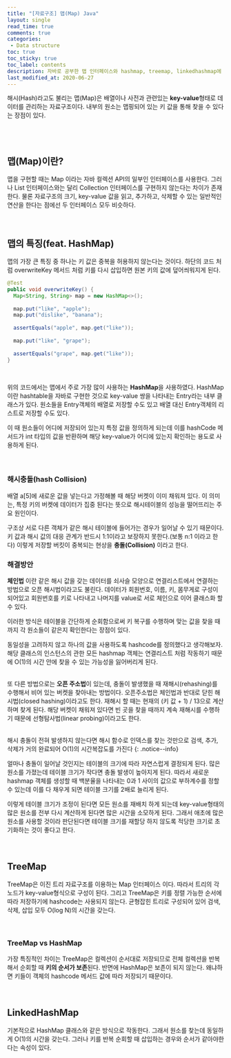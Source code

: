 ```yaml
---
title: "[자료구조] 맵(Map) Java"
layout: single    
read_time: true    
comments: true   
categories: 
 - Data structure  
toc: true    
toc_sticky: true    
toc_label: contents    
description: 자바로 공부한 맵 인터페이스와 hashmap, treemap, linkedhashmap에 대한 정리  
last_modified_at: 2020-06-27   
---   
```


해시(Hash)라고도 불리는 맵(Map)은 배열이나 사전과 관련있는 **key-value**형태로 데이터를 관리하는 자료구조이다. 
내부의 원소는 맵핑되어 있는 키 값을 통해 찾을 수 있다는 장점이 있다.  
<br>
<br>
<br>

## 맵(Map)이란?

맵을 구현할 때는 Map 이라는 자바 컬렉션 API의 일부인 인터페이스를 사용한다. 그러나 List 인터페이스와는 달리 
Collection 인터페이스를 구현하지 않는다는 차이가 존재한다. 물론 자료구조의 크기, key-value 값을 읽고, 추가하고, 삭제할 수 있는 
일반적인 연산을 한다는 점에선 두 인터페이스 모두 비슷하다. 
<br>
<br>
<br>

## 맵의 특징(feat. HashMap)

맵의 가장 큰 특징 중 하나는 키 값은 중복을 허용하지 않는다는 것이다. 하단의 코드 처럼 overwriteKey 메서드 처럼 
키를 다시 삽입하면 원본 키의 값에 덮어씌워지게 된다. 
<br>

```java
@Test
public void overwriteKey() {
  Map<String, String> map = new HashMap<>();
  
  map.put("like", "apple");
  map.put("dislike", "banana");
  
  assertEquals("apple", map.get("like"));
  
  map.put("like", "grape");
  
  assertEquals("grape", map.get("like"));
}
```
<br>

위의 코드에서는 맵에서 주로 가장 많이 사용하는 **HashMap**을 사용하였다. HashMap이란 hashtable을 
자바로 구현한 것으로 key-value 쌍을 나타내는 Entry라는 내부 클래스가 있다. 원소들을 Entry객체의 배열로 
저장할 수도 있고 배열 대신 Entry객체의 리스트로 저장할 수도 있다. 
<br>

이 때 원소들이 어디에 저장되어 있는지 특정 값을 정의하게 되는데 이를 hashCode 메서드가 int 타입의 값을 
반환하며 해당 key-value가 어디에 있는지 확인하는 용도로 사용하게 된다. 
<br>
<br>
<br>

### 해시충돌(hash Collision)
배열 a[5]에 새로운 값을 넣는다고 가정해볼 때 해당 버켓이 이미 채워져 있다. 
이 의미는, 특정 키의 버켓에 데이터가 집중 된다는 뜻으로 해시테이블의 성능을 떨어뜨리는 주요 원인이다. 
<br>

구조상 서로 다른 객체가 같은 해시 테이블에 들어가는 경우가 일어날 수 있기 때문이다. 
키 값과 해시 값의 대응 관계가 반드시 1:1이라고 보장하지 못한다.(보통 n:1 이라고 한다) 
이렇게 저장할 버킷이 중복되는 현상을 **충돌(Collision)** 이라고 한다. 
<br>

### 해결방안

**체인법** 이란 같은 해시 값을 갖는 데이터를 쇠사슬 모양으로 연결리스트에서 연결하는 방법으로 오픈 해시법이라고도 불린다. 
데이터가 회원번호, 이름, 키, 몸무게로 구성이 되어있고 회원번호를 키로 나타내고 나머지를 value로 서로 체인으로 이어 클래스화 할 수 있다. 
<br>

이러한 방식은 테이블을 간단하게 순회함으로써 키 복구를 수행하며 맞는 값을 찾을 때까지 
각 원소들이 같은지 확인한다는 장점이 있다. 
<br>

동일성을 고려하지 않고 하나의 값을 사용하도록 hashcode를 정의했다고 생각해보자. 
해당 클래스의 인스턴스의 관한 모든 hashmap 객체는 연결리스트 처럼 작동하기 때문에 
O(1)의 시간 안에 찾을 수 있는 가능성을 잃어버리게 된다.
<br>
<br>

또 다른 방법으로는 **오픈 주소법**이 있는데, 충돌이 발생했을 때 재해시(rehashing)를 수행해서 비어 있는 버켓을 찾아내는 방법이다. 
오픈주소법은 체인법과 반대로 닫힌 해시법(closed hashing)이라고도 한다. 
재해시 할 때는 현재의 (키 값 + 1) / 13으로 계산하며 찾게 된다. 해당 버켓이 채워져 있다면 빈 곳을 찾을 때까지 계속 재해시를 수행하기 때문에
선형탐사법(linear probing)이라고도 한다.
<br>
<br>

해시 충돌이 전혀 발생하지 않는다면 해시 함수로 인덱스를 찾는 것만으로 검색, 추가, 삭제가 거의 완료되어 
O(1)의 시간복잡도를 가진다
{: .notice--info}

얼마나 충돌이 일어날 것인지는 테이블의 크기에 따라 자연스럽게 결정되게 된다. 많은 원소를 
가졌는데 테이블 크기가 작다면 충돌 발생이 높아지게 된다. 따라서 새로운 hashmap 객체를 생성할 때 
백분율을 나타내는 0과 1 사이의 값으로 부하계수를 정할 수 있는데 이를 다 채우게 되면 
테이블 크기를 2배로 늘리게 된다. 
<br>

이렇게 테이블 크기가 조정이 된다면 모든 원소를 재배치 하게 되는데 key-value형태의 많은 원소를 전부 다시 
계산하게 된다면 많은 시간을 소모하게 된다. 그래서 애초에 많은 원소를 사용할 것이라 판단된다면 
테이블 크기를 재할당 하지 않도록 적당한 크기로 초기화하는 것이 좋다고 한다. 
<br>
<br>
<br>

## TreeMap

TreeMap은 이진 트리 자료구조를 이용하는 Map 인터페이스 이다. 
따라서 트리의 각 노드가 key-value형식으로 구성이 된다. 그리고 TreeMap은 
키를 정렬 가능한 순서에 따라 저장하기에 hashcode는 사용되지 않는다. 
균형잡힌 트리로 구성되어 있어 검색, 삭제, 삽입 모두 O(log N)의 시간을 갖는다. 
<br>
<br>
<br>

### TreeMap vs HashMap
가장 특징적인 차이는 TreeMap은 컬렉션이 순서대로 저장되므로 전체 컬렉션을 반복해서 
순회할 때 **키의 순서가 보존**된다. 반면에 HashMap은 보존이 되지 않는다. 
왜냐하면 키들이 객체의 hashcode 메서드 값에 따라 저장되기 때문이다. 
<br>
<br>
<br>

## LinkedHashMap

기본적으로 HashMap 클래스와 같은 방식으로 작동한다. 그래서 원소를 찾는데 
동일하게 O(1)의 시간을 갖는다. 그러나 키를 반복 순회할 때 삽입하는 경우와 
순서가 같아야한다는 속성이 있다. 
<br>
<br>
<br>
<br>
<br>






















